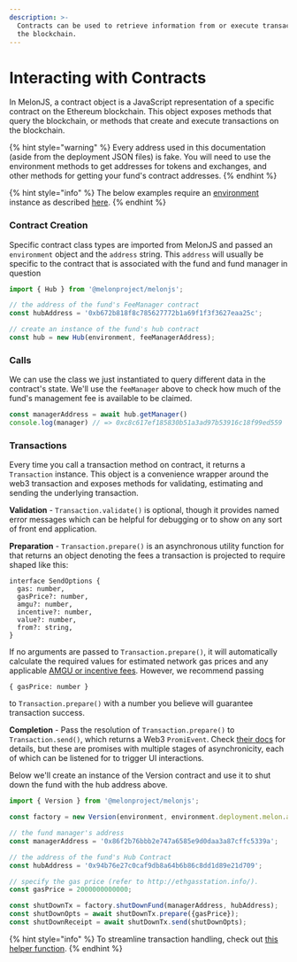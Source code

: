 ```yaml
---
description: >-
  Contracts can be used to retrieve information from or execute transactions on
  the blockchain.
---
```


# Interacting with Contracts

In MelonJS,  a contract object is a JavaScript representation of a specific contract on the Ethereum blockchain. This object exposes methods that query the blockchain, or methods that create and execute transactions on the blockchain.

{% hint style="warning" %}
Every address used in this documentation \(aside from the deployment JSON files\) is fake. You will need to use the environment methods to get addresses for tokens and exchanges, and other methods for getting your fund's contract addresses. 
{% endhint %}

{% hint style="info" %}
The below examples require an [environment](environment/) instance as described [here](environment/).
{% endhint %}

### Contract Creation

Specific contract class types are imported from MelonJS and passed an `environment` object and the `address` string. This `address` will usually be specific to the contract that is associated with the fund and fund manager in question

```javascript
import { Hub } from '@melonproject/melonjs';

// the address of the fund's FeeManager contract
const hubAddress = '0xb672b818f8c785627772b1a69f1f3f3627eaa25c'; 

// create an instance of the fund's hub contract
const hub = new Hub(environment, feeManagerAddress); 
```

### Calls

We can use the class we just instantiated to query different data in the contract's state. We'll use the `feeManager` above to check how much of the fund's management fee is available to be claimed. 

```javascript
const managerAddress = await hub.getManager()
console.log(manager) // => 0xc8c617ef185830b51a3ad97b53916c18f99ed559
```

### Transactions

Every time you call a transaction method on contract, it returns a `Transaction` instance. This object is a convenience wrapper around the web3 transaction and exposes methods for validating, estimating and sending the underlying transaction.

**Validation** - `Transaction.validate()` is optional, though it provides named error messages which can be helpful for debugging or to show on any sort of front end application.

**Preparation** - `Transaction.prepare()` is an asynchronous utility function for that returns an object denoting the fees a transaction is projected to require shaped like this:

```text
interface SendOptions {
  gas: number,
  gasPrice?: number,
  amgu?: number,
  incentive?: number,
  value?: number,
  from?: string,
}
```

If no arguments are passed to `Transaction.prepare()`, it will automatically calculate the required values for estimated network gas prices and any applicable [AMGU or incentive fees](https://melonprotocol.com/docs/melonomics/). However, we recommend passing

```text
{ gasPrice: number }
```

to `Transaction.prepare()` with a number you believe will guarantee transaction success.

**Completion** - Pass the resolution of `Transaction.prepare()` to `Transaction.send()`, which returns a Web3 `PromiEvent`. Check [their docs](https://web3js.readthedocs.io/en/v1.2.6/callbacks-promises-events.html) for details, but these are promises with multiple stages of asynchronicity, each of which can be listened for to trigger UI interactions.

Below we'll create an instance of the Version contract and use it to shut down the fund with the hub address above. 

```javascript
import { Version } from '@melonproject/melonjs';

const factory = new Version(environment, environment.deployment.melon.addr.Version);

// the fund manager's address
const managerAddress = '0x86f2b76bbb2e747a6585e9d0daa3a87cffc5339a';

// the address of the fund's Hub Contract
const hubAddress = '0x94b76e27c0caf9db8a64b6b86c8dd1d89e21d709';

// specify the gas price (refer to http://ethgasstation.info/).
const gasPrice = 2000000000000; 

const shutDownTx = factory.shutDownFund(managerAddress, hubAddress);
const shutDownOpts = await shutDownTx.prepare({gasPrice});
const shutDownReceipt = await shutDownTx.send(shutDownOpts);
```

{% hint style="info" %}
To streamline transaction handling, check out [this helper function](useful-patterns.md#transactions).
{% endhint %}

